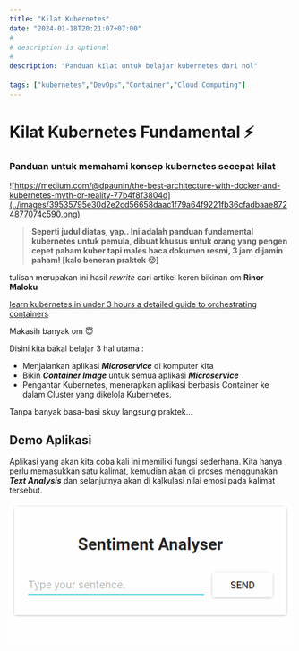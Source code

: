 ```yaml
---
title: "Kilat Kubernetes"
date: "2024-01-18T20:21:07+07:00"
#
# description is optional
#
description: "Panduan kilat untuk belajar kubernetes dari nol"

tags: ["kubernetes","DevOps","Container","Cloud Computing"]
---
```


# Kilat Kubernetes Fundamental ⚡️
### Panduan untuk memahami konsep kubernetes secepat kilat


![https://medium.com/@dpaunin/the-best-architecture-with-docker-and-kubernetes-myth-or-reality-77b4f8f3804d](../images/39535795e30d2e2cd56658daac1f79a64f9221fb36cfadbaae8724877074c590.png)  


>**Seperti judul diatas, yap.. Ini adalah panduan fundamental kubernetes untuk pemula, dibuat khusus untuk orang yang pengen cepet paham kuber tapi males baca dokumen resmi, 3 jam dijamin paham! [kalo beneran praktek 😜]**

tulisan merupakan ini hasil *rewrite* dari artikel keren bikinan om **Rinor Maloku**

[learn kubernetes in under 3 hours a detailed guide to orchestrating containers](https://www.freecodecamp.org/news/learn-kubernetes-in-under-3-hours-a-detailed-guide-to-orchestrating-containers-114ff420e882)

Makasih banyak om 😇

Disini kita bakal belajar 3 hal utama :
- Menjalankan aplikasi ***Microservice*** di komputer kita
- Bikin ***Container Image*** untuk semua aplikasi ***Microservice***
- Pengantar Kubernetes, menerapkan aplikasi berbasis Container ke dalam Cluster yang dikelola Kubernetes.

Tanpa banyak basa-basi skuy langsung praktek...

## Demo Aplikasi
Aplikasi yang akan kita coba kali ini memiliki fungsi sederhana. Kita  hanya perlu memasukkan satu kalimat, kemudian akan di proses menggunakan ***Text Analysis*** dan selanjutnya akan di kalkulasi nilai emosi pada kalimat tersebut.

![picture 7](../images/sentimen.gif)  







